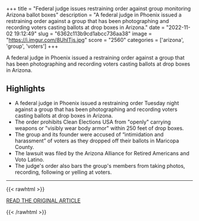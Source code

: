+++
title = "Federal judge issues restraining order against group monitoring Arizona ballot boxes"
description = "A federal judge in Phoenix issued a restraining order against a group that has been photographing and recording voters casting ballots at drop boxes in Arizona."
date = "2022-11-02 19:12:49"
slug = "6362c113b9cd1abcc736aa38"
image = "https://i.imgur.com/8UhITjs.jpg"
score = "2560"
categories = ['arizona', 'group', 'voters']
+++

A federal judge in Phoenix issued a restraining order against a group that has been photographing and recording voters casting ballots at drop boxes in Arizona.

## Highlights

- A federal judge in Phoenix issued a restraining order Tuesday night against a group that has been photographing and recording voters casting ballots at drop boxes in Arizona.
- The order prohibits Clean Elections USA from "openly" carrying weapons or "visibly wear body armor" within 250 feet of drop boxes.
- The group and its founder were accused of “intimidation and harassment” of voters as they dropped off their ballots in Maricopa County.
- The lawsuit was filed by the Arizona Alliance for Retired Americans and Voto Latino.
- The judge's order also bars the group's members from taking photos, recording, following or yelling at voters.

---

{{< rawhtml >}}
  <p class="article-category">
    <a target="_blank" href="https://www.nbcnews.com/politics/2022-election/federal-judge-issues-restraining-order-group-monitoring-arizona-ballot-rcna55170">READ THE ORIGINAL ARTICLE</a>
  </p>
{{< /rawhtml >}}
